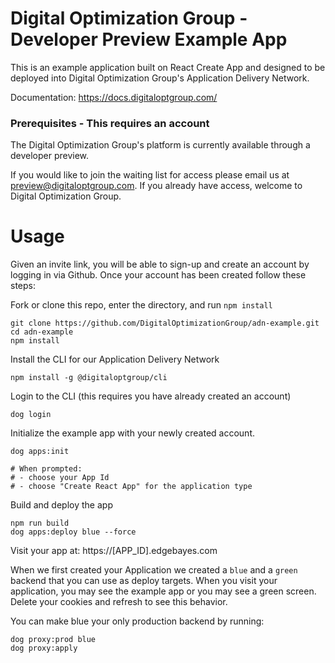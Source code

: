 # Digital Optimization Group - Developer Preview Example App

This is an example application built on React Create App and designed to be deployed into Digital Optimization Group's Application Delivery Network.

Documentation:
https://docs.digitaloptgroup.com/

### Prerequisites - This requires an account

The Digital Optimization Group's platform is currently available through a developer preview.

If you would like to join the waiting list for access please email us at preview@digitaloptgroup.com. If you already have access, welcome to Digital Optimization Group.

# Usage

Given an invite link, you will be able to sign-up and create an account by logging in via Github. Once your account has been created follow these steps:

Fork or clone this repo, enter the directory, and run `npm install`

```
git clone https://github.com/DigitalOptimizationGroup/adn-example.git
cd adn-example
npm install
```

Install the CLI for our Application Delivery Network

```
npm install -g @digitaloptgroup/cli
```

Login to the CLI (this requires you have already created an account)

```
dog login
```

Initialize the example app with your newly created account.

```
dog apps:init

# When prompted:
# - choose your App Id
# - choose "Create React App" for the application type
```

Build and deploy the app

```
npm run build
dog apps:deploy blue --force
```

Visit your app at: https://[APP_ID].edgebayes.com

When we first created your Application we created a `blue` and a `green` backend that you can use as deploy targets. When you visit your application, you may see the example app or you may see a green screen. Delete your cookies and refresh to see this behavior.

You can make blue your only production backend by running:

```
dog proxy:prod blue
dog proxy:apply
```
